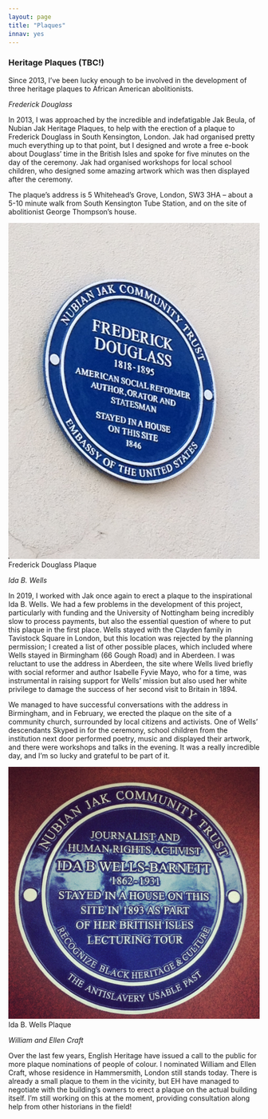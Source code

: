 ```yaml
---
layout: page
title: "Plaques"
innav: yes
---
```


### Heritage Plaques (TBC!)

Since 2013, I’ve been lucky enough to be involved in the development of three heritage plaques to African American abolitionists. 

<i>Frederick Douglass</i>

In 2013, I was approached by the incredible and indefatigable Jak Beula, of Nubian Jak Heritage Plaques, to help with the erection of a plaque to Frederick Douglass in South Kensington, London. Jak had organised pretty much everything up to that point, but I designed and wrote a free e-book about Douglass’ time in the British Isles and spoke for five minutes on the day of the ceremony. Jak had organised workshops for local school children, who designed some amazing artwork which was then displayed after the ceremony. 

The plaque’s address is 5 Whitehead’s Grove, London, SW3 3HA – about a 5-10 minute walk from South Kensington Tube Station, and on the site of abolitionist George Thompson’s house.

![Picture of Douglass Plaque](/img/photo-5.JPG)
<span class="caption text-muted">Frederick Douglass Plaque</span>

<i>Ida B. Wells</i>

In 2019, I worked with Jak once again to erect a plaque to the inspirational Ida B. Wells. We had a few problems in the development of this project, particularly with funding and the University of Nottingham being incredibly slow to process payments, but also the essential question of where to put this plaque in the first place. Wells stayed with the Clayden family in Tavistock Square in London, but this location was rejected by the planning permission; I created a list of other possible places, which included where Wells stayed in Birmingham (66 Gough Road) and in Aberdeen. I was reluctant to use the address in Aberdeen, the site where Wells lived briefly with social reformer and author Isabelle Fyvie Mayo, who for a time, was instrumental in raising support for Wells’ mission but also used her white privilege to damage the success of her second visit to Britain in 1894. 

We managed to have successful conversations with the address in Birmingham, and in February, we erected the plaque on the site of a community church, surrounded by local citizens and activists. One of Wells’ descendants Skyped in for the ceremony, school children from the institution next door performed poetry, music and displayed their artwork, and there were workshops and talks in the evening. It was a really incredible day, and I’m so lucky and grateful to be part of it.

![Picture of Wells Plaque](/img/IMG_7288.jpg)
<span class="caption text-muted">Ida B. Wells Plaque</span>

<i>William and Ellen Craft</i> 

Over the last few years, English Heritage have issued a call to the public for more plaque nominations of people of colour. I nominated William and Ellen Craft, whose residence in Hammersmith, London still stands today. There is already a small plaque to them in the vicinity, but EH have managed to negotiate with the building’s owners to erect a plaque on the actual building itself. I’m still working on this at the moment, providing consultation along help from other historians in the field! 
